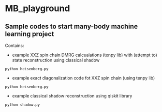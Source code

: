# MB_playground
## Sample codes to start many-body machine learning project

Contains:
- example XXZ spin chain DMRG calcualations (tenpy lib) with (attempt to) state reconstruction using classical shadow
```
python heisenberg.py
```
- example exact diagonalization code fot XXZ spin chain (using tenpy lib)
```
python heisenberg.py
```
- example classical shadow reconstruction using qiskit library
```
python shadow.py
```
